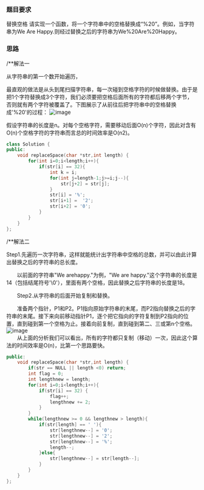 ### 题目要求
替换空格
请实现一个函数，将一个字符串中的空格替换成“%20”。例如，当字符串为We Are Happy.则经过替换之后的字符串为We%20Are%20Happy。
### 思路
/**解法一

从字符串的第一个数开始遍历，

最直观的做法是从头到尾扫描字符串，每一次碰到空格字符的时候做替换。由于是把1个字符替换成3个字符，我们必须要把空格后面所有的字符都后移两个字节，否则就有两个字符被覆盖了。下图展示了从前往后把字符串中的空格替换成'%20'的过程：
![image](https://github.com/HaleyMaa/algorithm/blob/master/%E6%9B%BF%E6%8D%A2%E7%A9%BA%E6%A0%BC.jpg?raw=true)


假设字符串的长度是n。对每个空格字符，需要移动后面O(n)个字符，因此对含有O(n)个空格字符的字符串而言总的时间效率是O(n2)。
```c++
class Solution {
public:
    void replaceSpace(char *str,int length) {
        for(int i=0;i<length;i++){
            if(str[i] == 32){
                int k = i;
                for(int j=length-1;j>=i;j--){
                    str[j+2] = str[j];
                }
                str[i] = '%';
                str[i+1] =  '2';
                str[i+2] = '0';
            }
        }
    }
};
```
/**解法二

Step1.先遍历一次字符串，这样就能统计出字符串中空格的总数，并可以由此计算出替换之后的字符串的总长度。

　　以前面的字符串"We arehappy."为例，"We are happy."这个字符串的长度是14（包括结尾符号'\0'），里面有两个空格，因此替换之后字符串的长度是18。

　　Step2.从字符串的后面开始复制和替换。

　　准备两个指针，P1和P2。P1指向原始字符串的末尾，而P2指向替换之后的字符串的末尾。接下来向前移动指针P1，逐个把它指向的字符复制到P2指向的位置，直到碰到第一个空格为止。接着向前复制，直到碰到第二、三或第n个空格。
![image](https://github.com/HaleyMaa/algorithm/blob/master/%E6%9B%BF%E6%8D%A2%E7%A9%BA%E6%A0%BC%EF%BC%881%EF%BC%89.jpg?raw=true)</br>
　　从上面的分析我们可以看出，所有的字符都只复制（移动）一次，因此这个算法的时间效率是O(n)，比第一个思路要快。
```c++
public:
    void replaceSpace(char *str,int length) {
        if(str == NULL || length <0) return;
        int flag = 0;
        int lengthnew = length;
        for(int i=0;i<length;i++){
            if(str[i] == 32) {
                flag++;
                lengthnew += 2;
            }
        }
        while(lengthnew >= 0 && lengthnew > length){
            if(str[length] == ' '){
                str[lengthnew--] = '0';
                str[lengthnew--] = '2';
                str[lengthnew--] = '%';
                length--;
            }else{
                str[lengthnew--] = str[length--];
            }
        }
    }
};
```
